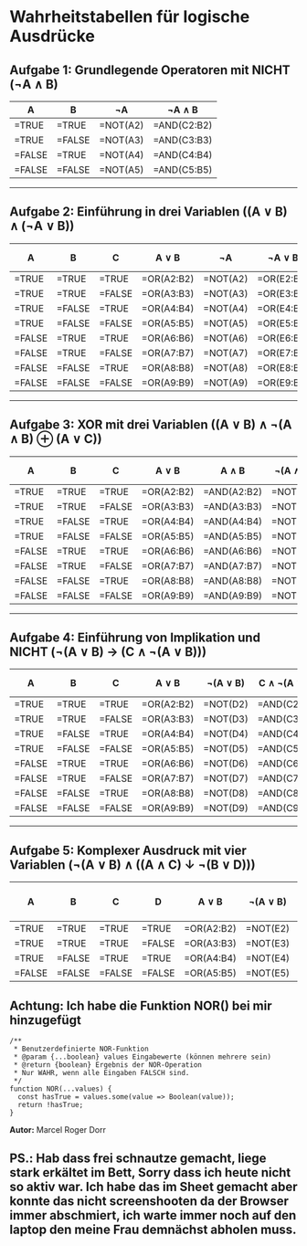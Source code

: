 
# Wahrheitstabellen für logische Ausdrücke

## Aufgabe 1: Grundlegende Operatoren mit NICHT (¬A ∧ B)

| A   | B   | ¬A  | ¬A ∧ B |
|-----|-----|-----|--------|
| =TRUE | =TRUE | =NOT(A2) | =AND(C2:B2) |
| =TRUE | =FALSE| =NOT(A3) | =AND(C3:B3) |
| =FALSE| =TRUE | =NOT(A4) | =AND(C4:B4) |
| =FALSE| =FALSE| =NOT(A5) | =AND(C5:B5) |

---

## Aufgabe 2: Einführung in drei Variablen ((A ∨ B) ∧ (¬A ∨ B))

| A   | B   | C   | A ∨ B | ¬A  | ¬A ∨ B | (A ∨ B) ∧ (¬A ∨ B) |
|-----|-----|-----|-------|-----|--------|--------------------|
| =TRUE | =TRUE | =TRUE  | =OR(A2:B2) | =NOT(A2) | =OR(E2:B2) | =AND(D2:F2) |
| =TRUE | =TRUE | =FALSE | =OR(A3:B3) | =NOT(A3) | =OR(E3:B3) | =AND(D3:F3) |
| =TRUE | =FALSE| =TRUE  | =OR(A4:B4) | =NOT(A4) | =OR(E4:B4) | =AND(D4:F4) |
| =TRUE | =FALSE| =FALSE | =OR(A5:B5) | =NOT(A5) | =OR(E5:B5) | =AND(D5:F5) |
| =FALSE| =TRUE | =TRUE  | =OR(A6:B6) | =NOT(A6) | =OR(E6:B6) | =AND(D6:F6) |
| =FALSE| =TRUE | =FALSE | =OR(A7:B7) | =NOT(A7) | =OR(E7:B7) | =AND(D7:F7) |
| =FALSE| =FALSE| =TRUE  | =OR(A8:B8) | =NOT(A8) | =OR(E8:B8) | =AND(D8:F8) |
| =FALSE| =FALSE| =FALSE | =OR(A9:B9) | =NOT(A9) | =OR(E9:B9) | =AND(D9:F9) |

---

## Aufgabe 3: XOR mit drei Variablen ((A ∨ B) ∧ ¬(A ∧ B) ⊕ (A ∨ C))

| A   | B   | C   | A ∨ B | A ∧ B | ¬(A ∧ B) | (A ∨ B) ∧ ¬(A ∧ B) | A ∨ C | ⊕ |
|-----|-----|-----|-------|-------|----------|---------------------|-------|---|
| =TRUE | =TRUE | =TRUE  | =OR(A2:B2) | =AND(A2:B2) | =NOT(E2) | =AND(D2:F2) | =OR(A2:C2) | =XOR(G2:H2) |
| =TRUE | =TRUE | =FALSE | =OR(A3:B3) | =AND(A3:B3) | =NOT(E3) | =AND(D3:F3) | =OR(A3:C3) | =XOR(G3:H3) |
| =TRUE | =FALSE| =TRUE  | =OR(A4:B4) | =AND(A4:B4) | =NOT(E4) | =AND(D4:F4) | =OR(A4:C4) | =XOR(G4:H4) |
| =TRUE | =FALSE| =FALSE | =OR(A5:B5) | =AND(A5:B5) | =NOT(E5) | =AND(D5:F5) | =OR(A5:C5) | =XOR(G5:H5) |
| =FALSE| =TRUE | =TRUE  | =OR(A6:B6) | =AND(A6:B6) | =NOT(E6) | =AND(D6:F6) | =OR(A6:C6) | =XOR(G6:H6) |
| =FALSE| =TRUE | =FALSE | =OR(A7:B7) | =AND(A7:B7) | =NOT(E7) | =AND(D7:F7) | =OR(A7:C7) | =XOR(G7:H7) |
| =FALSE| =FALSE| =TRUE  | =OR(A8:B8) | =AND(A8:B8) | =NOT(E8) | =AND(D8:F8) | =OR(A8:C8) | =XOR(G8:H8) |
| =FALSE| =FALSE| =FALSE | =OR(A9:B9) | =AND(A9:B9) | =NOT(E9) | =AND(D9:F9) | =OR(A9:C9) | =XOR(G9:H9) |

---

## Aufgabe 4: Einführung von Implikation und NICHT (¬(A ∨ B) → (C ∧ ¬(A ∨ B)))

| A   | B   | C   | A ∨ B | ¬(A ∨ B) | C ∧ ¬(A ∨ B) | ¬(A ∨ B) → (C ∧ ¬(A ∨ B)) |
|-----|-----|-----|-------|----------|--------------|----------------------------|
| =TRUE | =TRUE | =TRUE  | =OR(A2:B2) | =NOT(D2) | =AND(C2:E2) | =IF(E2;F2;TRUE) |
| =TRUE | =TRUE | =FALSE | =OR(A3:B3) | =NOT(D3) | =AND(C3:E3) | =IF(E3;F3;TRUE) |
| =TRUE | =FALSE| =TRUE  | =OR(A4:B4) | =NOT(D4) | =AND(C4:E4) | =IF(E4;F4;TRUE) |
| =TRUE | =FALSE| =FALSE | =OR(A5:B5) | =NOT(D5) | =AND(C5:E5) | =IF(E5;F5;TRUE) |
| =FALSE| =TRUE | =TRUE  | =OR(A6:B6) | =NOT(D6) | =AND(C6:E6) | =IF(E6;F6;TRUE) |
| =FALSE| =TRUE | =FALSE | =OR(A7:B7) | =NOT(D7) | =AND(C7:E7) | =IF(E7;F7;TRUE) |
| =FALSE| =FALSE| =TRUE  | =OR(A8:B8) | =NOT(D8) | =AND(C8:E8) | =IF(E8;F8;TRUE) |
| =FALSE| =FALSE| =FALSE | =OR(A9:B9) | =NOT(D9) | =AND(C9:E9) | =IF(E9:F9;TRUE) |

---

## Aufgabe 5: Komplexer Ausdruck mit vier Variablen (¬(A ∨ B) ∧ ((A ∧ C) ↓ ¬(B ∨ D)))

| A   | B   | C   | D   | A ∨ B | ¬(A ∨ B) | A ∧ C | B ∨ D | ¬(B ∨ D) | (A ∧ C) ↓ ¬(B ∨ D) | ¬(A ∨ B) ∧ ((A ∧ C) ↓ ¬(B ∨ D)) |
|-----|-----|-----|-----|-------|----------|-------|-------|----------|--------------------|---------------------------------|
| =TRUE | =TRUE | =TRUE  | =TRUE  | =OR(A2:B2) | =NOT(E2) | =AND(A2:C2) | =OR(B2:D2) | =NOT(G2) | =NOR(F2:H2) | =AND(F2:I2) |
| =TRUE | =TRUE | =TRUE  | =FALSE | =OR(A3:B3) | =NOT(E3) | =AND(A3:C3) | =OR(B3:D3) | =NOT(G3) | =NOR(F3:H3) | =AND(F3:I3) |
| =TRUE | =FALSE| =TRUE  | =TRUE  | =OR(A4:B4) | =NOT(E4) | =AND(A4:C4) | =OR(B4:D4) | =NOT(G4) | =NOR(F4:H4) | =AND(F4:I4) |
| =FALSE| =FALSE| =FALSE | =FALSE | =OR(A5:B5) | =NOT(E5) | =AND(A5:C5) | =OR(B5:D5) | =NOT(G5) | =NOR(F5:H5) | =AND(F5:I5) |

## Achtung: Ich habe die Funktion NOR() bei mir hinzugefügt

```
/**
 * Benutzerdefinierte NOR-Funktion
 * @param {...boolean} values Eingabewerte (können mehrere sein)
 * @return {boolean} Ergebnis der NOR-Operation
 * Nur WAHR, wenn alle Eingaben FALSCH sind.
 */
function NOR(...values) {
  const hasTrue = values.some(value => Boolean(value));
  return !hasTrue;
}
```

**Autor:** Marcel Roger Dorr

## PS.: Hab dass frei schnautze gemacht, liege stark erkältet im Bett, Sorry dass ich heute nicht so aktiv war. Ich habe das im Sheet gemacht aber konnte das nicht screenshooten da der Browser immer abschmiert, ich warte immer noch auf den laptop den meine Frau demnächst abholen muss.
